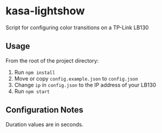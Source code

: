 # kasa-lightshow
Script for configuring color transitions on a TP-Link LB130

## Usage

From the root of the project directory:

1. Run `npm install`
2. Move or copy `config.example.json` to `config.json`
3. Change `ip` in `config.json` to the IP address of your LB130
4. Run `npm start`

## Configuration Notes

Duration values are in seconds.
